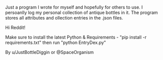 Just a program I wrote for myself and hopefully for others to use. I persoanlly log my personal collection of antique bottles in it.
The program stores all attributes and ollection entries in the .json files.

Hi Reddit! 

Make sure to install the latest Python & Requirements - "pip install -r requirements.txt" then run "python EntryDex.py"

By u/JustBottleDiggin or @SpaceOrganism
